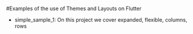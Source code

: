 #Examples of the use of Themes and Layouts on Flutter

- simple_sample_1: On this project we cover expanded, flexible, columns, rows
